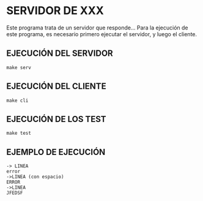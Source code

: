 # SERVIDOR DE XXX
Este programa trata de un servidor que responde...
Para la ejecución de este programa, es necesario primero 
ejecutar el servidor, y luego el cliente.

## EJECUCIÓN DEL SERVIDOR
```
make serv
```
## EJECUCIÓN DEL CLIENTE
```
make cli
```
## EJECUCIÓN DE LOS TEST
```
make test
```
## EJEMPLO DE EJECUCIÓN
```
-> LINEA 
error
->LINEA (con espacio)
ERROR
->LINEA
JFEDSF
```